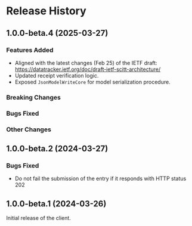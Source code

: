 # Release History

## 1.0.0-beta.4 (2025-03-27)

### Features Added

- Aligned with the latest changes (Feb 25) of the IETF draft: https://datatracker.ietf.org/doc/draft-ietf-scitt-architecture/
- Updated receipt verification logic.
- Exposed `JsonModelWriteCore` for model serialization procedure.

### Breaking Changes

### Bugs Fixed

### Other Changes

## 1.0.0-beta.2 (2024-03-27)

### Bugs Fixed

- Do not fail the submission of the entry if it responds with HTTP status 202

## 1.0.0-beta.1 (2024-03-26)

Initial release of the client.

